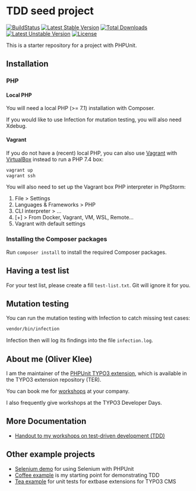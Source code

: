 # TDD seed project

[![BuildStatus](https://github.com/oliverklee/tdd-seed/workflows/CI/badge.svg?branch=main)](https://github.com/oliverklee/tdd-seed/actions)
[![Latest Stable Version](https://poser.pugx.org/oliverklee/tdd-seed/v/stable.svg)](https://packagist.org/packages/oliverklee/tdd-seed)
[![Total Downloads](https://poser.pugx.org/oliverklee/tdd-seed/downloads.svg)](https://packagist.org/packages/oliverklee/tdd-seed)
[![Latest Unstable Version](https://poser.pugx.org/oliverklee/tdd-seed/v/unstable.svg)](https://packagist.org/packages/oliverklee/tdd-seed)
[![License](https://poser.pugx.org/oliverklee/tdd-seed/license.svg)](https://packagist.org/packages/oliverklee/tdd-seed)

This is a starter repository for a project with PHPUnit.

## Installation

### PHP

#### Local PHP

You will need a local PHP (>= 7.1) installation with Composer.

If you would like to use Infection for mutation testing, you will also need
Xdebug.

#### Vagrant

If you do not have a (recent) local PHP, you can also use
[Vagrant](https://www.vagrantup.com/) with
[VirtualBox](https://www.virtualbox.org/) instead to run a PHP 7.4 box:

```bash
vagrant up
vagrant ssh
```

You will also need to set up the Vagrant box PHP interpreter in PhpStorm:

1. File > Settings
1. Languages & Frameworks > PHP
1. CLI interpreter > …
1. [+] > From Docker, Vagrant, VM, WSL, Remote…
1. Vagrant with default settings

### Installing the Composer packages

Run `composer install` to install the required Composer packages.

## Having a test list

For your test list, please create a fill `test-list.txt`.
Git will ignore it for you.

## Mutation testing

You can run the mutation testing with Infection to catch missing test cases:

```bash
vendor/bin/infection
```

Infection then will log its findings into the file `infection.log`.

## About me (Oliver Klee)

I am the maintainer of the
[PHPUnit TYPO3 extension](http://typo3.org/extensions/repository/view/phpunit),
which is available in the TYPO3 extension repository (TER).

You can book me for
[workshops](https://www.oliverklee.de/workshops/workshops.html)
at your company.

I also frequently give workshops at the TYPO3 Developer Days.

## More Documentation

* [Handout to my workshops on test-driven development (TDD)](https://github.com/oliverklee/tdd-reader)

## Other example projects

* [Selenium demo](https://github.com/oliverklee/selenium-demo)
  for using Selenium with PHPUnit
* [Coffee example](https://github.com/oliverklee/coffee)
  is my starting point for demonstrating TDD
* [Tea example](https://github.com/TYPO3-Documentation/tea)
  for unit tests for extbase extensions for TYPO3 CMS
